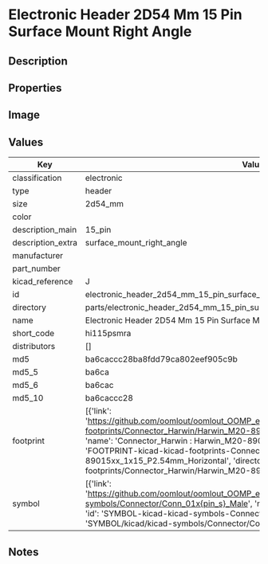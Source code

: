 # Electronic Header 2D54 Mm 15 Pin Surface Mount Right Angle

## Description

## Properties


## Image


## Values

| Key | Value |
| --- | --- |
| classification | electronic |
| type | header |
| size | 2d54_mm |
| color |  |
| description_main | 15_pin |
| description_extra | surface_mount_right_angle |
| manufacturer |  |
| part_number |  |
| kicad_reference | J |
| id | electronic_header_2d54_mm_15_pin_surface_mount_right_angle |
| directory | parts/electronic_header_2d54_mm_15_pin_surface_mount_right_angle |
| name | Electronic Header 2D54 Mm 15 Pin Surface Mount Right Angle |
| short_code | hi115psmra |
| distributors | [] |
| md5 | ba6caccc28ba8fdd79ca802eef905c9b |
| md5_5 | ba6ca |
| md5_6 | ba6cac |
| md5_10 | ba6caccc28 |
| footprint | [{'link': 'https://github.com/oomlout/oomlout_OOMP_eda_V2/tree/main/FOOTPRINT/kicad/kicad-footprints/Connector_Harwin/Harwin_M20-89015xx_1x15_P2.54mm_Horizontal', 'name': 'Connector_Harwin : Harwin_M20-89015xx_1x15_P2.54mm_Horizontal', 'id': 'FOOTPRINT-kicad-kicad-footprints-Connector_Harwin-Harwin_M20-89015xx_1x15_P2.54mm_Horizontal', 'directory': 'FOOTPRINT/kicad/kicad-footprints/Connector_Harwin/Harwin_M20-89015xx_1x15_P2.54mm_Horizontal/'}] |
| symbol | [{'link': 'https://github.com/oomlout/oomlout_OOMP_eda_V2/tree/main/SYMBOL/kicad/kicad-symbols/Connector/Conn_01x{pin_s}_Male', 'name': 'Connector : Conn_01x15_Male', 'id': 'SYMBOL-kicad-kicad-symbols-Connector-Conn_01x15_Male', 'directory': 'SYMBOL/kicad/kicad-symbols/Connector/Conn_01x15_Male/'}] |

## Notes


